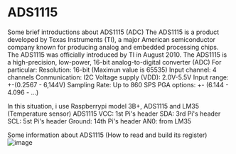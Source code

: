 # ADS1115
Some brief introductions about ADS1115 (ADC)
The ADS1115 is a product developed by Texas Instruments (TI), a major American semiconductor company known for producing analog and embedded processing chips.
The ADS1115 was officially introduced by TI in August 2010.
The ADS1115 is a high-precision, low-power, 16-bit analog-to-digital converter (ADC)
For particular:
  Resolution: 16-bit (Maximun value is 65535)
  Input channel: 4 channels
  Conmunication: I2C
  Voltage supply (VDD): 2.0V-5.5V
  Input range: +-(0.2567 - 6,144V)
  Sampling Rate: Up to 860 SPS
  PGA options: +- (6.144 - 4.096 - ...)

  In this situation, i use Raspberrypi model 3B+, ADS1115 and LM35 (Temperature sensor)
  ADS1115 VCC: 1st Pi's header
  SDA: 3rd Pi's header
  SCL: 5st Pi's header
  Ground: 14th Pi's header
  AN0: from LM35

  Some information about ADS1115 (How to read and build its register)
  ![image](https://github.com/user-attachments/assets/8f638d61-7dcc-4372-b503-059c0dca0f17)
  

